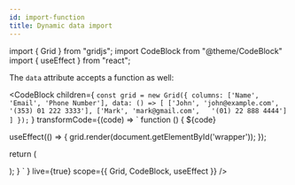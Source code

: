 ```yaml
---
id: import-function
title: Dynamic data import 
---
```


import { Grid } from "gridjs";
import CodeBlock from "@theme/CodeBlock"
import { useEffect } from "react";

The `data` attribute accepts a function as well:

<CodeBlock children={
`
const grid = new Grid({
  columns: ['Name', 'Email', 'Phone Number'],
  data: () => [
    ['John', 'john@example.com', '(353) 01 222 3333'],
    ['Mark', 'mark@gmail.com',   '(01) 22 888 4444']
  ]
});
`
}
 transformCode={(code) => 
`
function () {
  ${code}
  
  useEffect(() => {
    grid.render(document.getElementById('wrapper'));
  });
  
  return (
    <div id="wrapper" />
  );
}
`
} live={true} scope={{ Grid, CodeBlock, useEffect }} />

